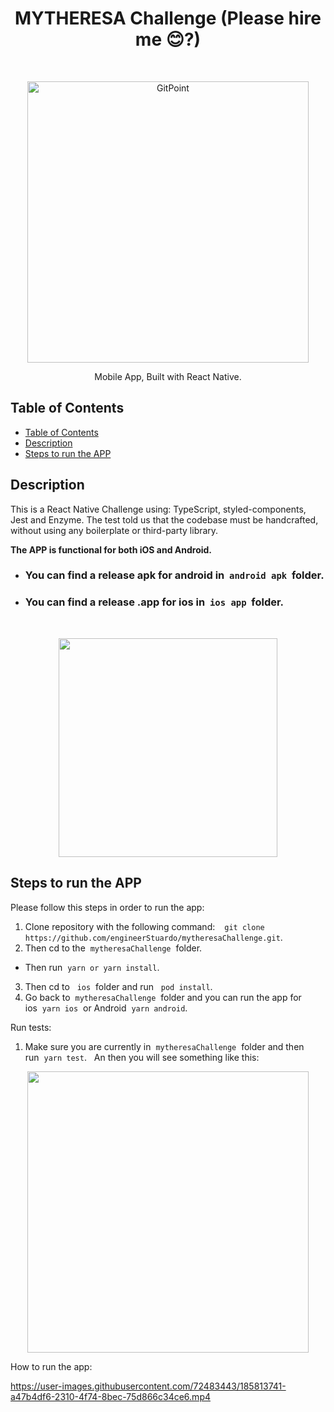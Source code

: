 <h1 align="center"> MYTHERESA Challenge (Please hire me 😊?) </h1> <br>
<p align="center">
  <a href="https://gitpoint.co/">
    <img alt="GitPoint" title="GitPoint" src="https://i0.wp.com/elpoderdelasideas.com/wp-content/uploads/mytheresa-pentagram-2018-detalles.png?resize=771%2C238" width="450">
  </a>
</p>

<p align="center">
  Mobile App, Built with React Native.
</p>

## Table of Contents

- [Table of Contents](#table-of-contents)
- [Description](#description)
- [Steps to run the APP](#steps-to-run-the-app)

## Description

This is a React Native Challenge using: TypeScript, styled-components, Jest and Enzyme. The test told us that the codebase must be handcrafted, without using any boilerplate or third-party library.

**The APP is functional for both iOS and Android.**

- ### You can find a release apk for android in&nbsp;&nbsp;`android apk`&nbsp;&nbsp;folder.
- ### You can find a release .app for ios in&nbsp;&nbsp;`ios app`&nbsp;&nbsp;folder.
<br>
<p align="center">
  <img src = "https://i.imgur.com/alPvEdG.png" width=350>
</p>

## Steps to run the APP

Please follow this steps in order to run the app:

1. Clone repository with the following command:&nbsp;&nbsp;` git clone https://github.com/engineerStuardo/mytheresaChallenge.git`.
2. Then cd to the&nbsp;&nbsp;`mytheresaChallenge`&nbsp;&nbsp;folder.

- Then run&nbsp;&nbsp;`yarn or yarn install`.

3. Then cd to &nbsp;&nbsp;`ios`&nbsp;&nbsp;folder and run &nbsp;&nbsp;`pod install`.
4. Go back to&nbsp;&nbsp;`mytheresaChallenge`&nbsp;&nbsp;folder and you can run the app for ios&nbsp;&nbsp;`yarn ios`&nbsp;&nbsp;or Android&nbsp;&nbsp;`yarn android`.

Run tests:

1. Make sure you are currently in&nbsp;&nbsp;`mytheresaChallenge`&nbsp;&nbsp;folder and then run&nbsp;&nbsp;`yarn test`.&nbsp;&nbsp; An then you will see something like this:

<p align="center">
  <img src = "https://i.imgur.com/BrxNgsJ.png" width=450>
</p>

How to run the app:

https://user-images.githubusercontent.com/72483443/185813741-a47b4df6-2310-4f74-8bec-75d866c34ce6.mp4
